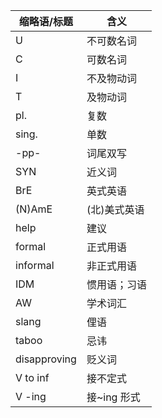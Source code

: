 | 缩略语/标题  | 含义         |
| ------------ | ------------ |
| U            | 不可数名词   |
| C            | 可数名词     |
| I            | 不及物动词   |
| T            | 及物动词     |
| pl.          | 复数         |
| sing.        | 单数         |
| -pp-         | 词尾双写     |
| SYN          | 近义词       |
| BrE          | 英式英语     |
| (N)AmE       | (北)美式英语 |
| help         | 建议         |
|formal|正式用语|
|informal|非正式用语|
| IDM          | 惯用语；习语 |
|AW|学术词汇|
| slang        | 俚语         |
| taboo        | 忌讳         |
| disapproving | 贬义词       |
| V to inf     | 接不定式     |
| V -ing       | 接~ing 形式  |
